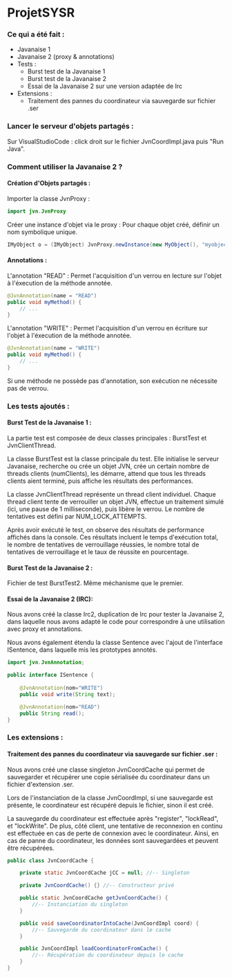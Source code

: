 # ProjetSYSR

### Ce qui a été fait :

- Javanaise 1
- Javanaise 2 (proxy & annotations)
- Tests :
    - Burst test de la Javanaise 1
    - Burst test de la Javanaise 2
    - Essai de la Javanaise 2 sur une version adaptée de Irc
- Extensions : 
    - Traitement des pannes du coordinateur via sauvegarde sur fichier .ser

### Lancer le serveur d'objets partagés :

Sur VisualStudioCode : click droit sur le fichier JvnCoordImpl.java puis "Run Java".

### Comment utiliser la Javanaise 2 ?

#### Création d'Objets partagés :

Importer la classe JvnProxy :
```java
import jvn.JvnProxy
```
Créer une instance d'objet via le proxy :
Pour chaque objet créé, définir un nom symbolique unique.
```java
IMyObject o = (IMyObject) JvnProxy.newInstance(new MyObject(), "myobject")
```

#### Annotations :

L'annotation "READ" : Permet l'acquisition d'un verrou en lecture sur l'objet à l'éxecution de la méthode annotée.
```java
@JvnAnnotation(name = "READ")
public void myMethod() {
    // ...
}
```

L'annotation "WRITE" : Permet l'acquisition d'un verrou en écriture sur l'objet à l'éxecution de la méthode annotée.
```java
@JvnAnnotation(name = "WRITE")
public void myMethod() {
    // ...
}
```
Si une méthode ne possède pas d'annotation, son exécution ne nécessite pas de verrou.

### Les tests ajoutés :

#### Burst Test de la Javanaise 1 :

La partie test est composée de deux classes principales : BurstTest et JvnClientThread.

La classe BurstTest est la classe principale du test. Elle initialise le serveur Javanaise, recherche ou crée un objet JVN, crée un certain nombre de threads clients (numClients), les démarre, attend que tous les threads clients aient terminé, puis affiche les résultats des performances.

La classe JvnClientThread représente un thread client individuel. Chaque thread client tente de verrouiller un objet JVN, effectue un traitement simulé (ici, une pause de 1 milliseconde), puis libère le verrou. Le nombre de tentatives est défini par NUM_LOCK_ATTEMPTS.

Après avoir exécuté le test, on observe des résultats de performance affichés dans la console. Ces résultats incluent le temps d'exécution total, le nombre de tentatives de verrouillage réussies, le nombre total de tentatives de verrouillage et le taux de réussite en pourcentage.

#### Burst Test de la Javanaise 2 :

Fichier de test BurstTest2. Même méchanisme que le premier.

#### Essai de la Javanaise 2 (IRC):

Nous avons créé la classe Irc2, duplication de Irc pour tester la Javanaise 2, dans laquelle nous avons adapté le code pour correspondre à une utilisation avec proxy et annotations.

Nous avons également étendu la classe Sentence avec l'ajout de l'interface ISentence, dans laquelle mis les prototypes annotés.

```java
import jvn.JvnAnnotation;

public interface ISentence {
    
    @JvnAnnotation(nom="WRITE")
	public void write(String text);

	@JvnAnnotation(nom="READ")
	public String read();
}
```

### Les extensions :

#### Traitement des pannes du coordinateur via sauvegarde sur fichier .ser :

Nous avons créé une classe singleton JvnCoordCache qui permet de sauvegarder et récupérer une copie sérialisée du coordinateur dans un fichier d'extension .ser.

Lors de l'instanciation de la classe JvnCoordImpl, si une sauvegarde est présente, le coordinateur est récupéré depuis le fichier, sinon il est créé.

La sauvegarde du coordinateur est effectuée après "register", "lockRead", et "lockWrite". De plus, côté client, une tentative de reconnexion en continu est effectuée en cas de perte de connexion avec le coordinateur.
Ainsi, en cas de panne du coordinateur, les données sont sauvegardées et peuvent être récupérées.

```java
public class JvnCoordCache {

    private static JvnCoordCache jCC = null; //-- Singleton

    private JvnCoordCache() {} //-- Constructeur privé

    public static JvnCoordCache getJvnCoordCache() {
        //-- Instanciation du singleton
    }

    public void saveCoordinatorIntoCache(JvnCoordImpl coord) {
        //-- Sauvegarde du coordinateur dans le cache
    }

    public JvnCoordImpl loadCoordinatorFromCache() {
        //-- Récupération du coordinateur depuis le cache
    }
}
```


